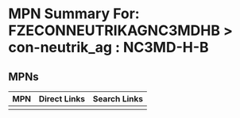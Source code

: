 



# MPN Summary For: FZECONNEUTRIKAGNC3MDHB > con-neutrik_ag : NC3MD-H-B

## MPNs
  

|MPN|Direct Links|Search Links|
| :--- | :--- | :--- |
||||
